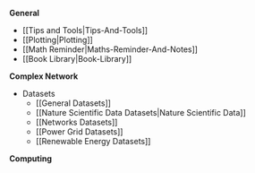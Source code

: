 **General**
* [[Tips and Tools|Tips-And-Tools]]
* [[Plotting|Plotting]]
* [[Math Reminder|Maths-Reminder-And-Notes]]
* [[Book Library|Book-Library]]

**Complex Network**
* Datasets
  * [[General Datasets]]
  * [[Nature Scientific Data Datasets|Nature Scientific Data]]
  * [[Networks Datasets]]
  * [[Power Grid Datasets]]
  * [[Renewable Energy Datasets]]

**Computing**

